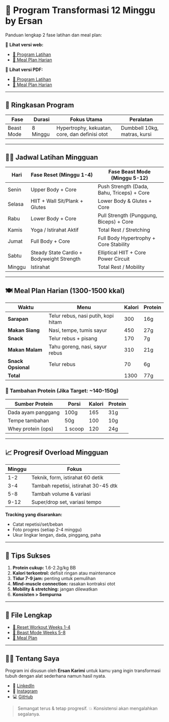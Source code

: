 # 💪 Program Transformasi 12 Minggu by Ersan

Panduan lengkap 2 fase latihan dan meal plan:

📌 **Lihat versi web:**

- [📄 Program Latihan](https://ersankarimi.github.io/ersan-bodyproject/programs-styled.html)
- [🥗 Meal Plan Harian](https://ersankarimi.github.io/ersan-bodyproject/meal-plans.html)

📌 **Lihat versi PDF:**

- [📄 Program Latihan](./programs.pdf)
- [🥗 Meal Plan Harian](./meal-plans.pdf)

---

## 🧭 Ringkasan Program

| Fase       | Durasi   | Fokus Utama                                    | Peralatan                    |
| ---------- | -------- | ---------------------------------------------- | ---------------------------- |
| Beast Mode | 8 Minggu | Hypertrophy, kekuatan, core, dan definisi otot | Dumbbell 10kg, matras, kursi |

---

## 🏋️‍♂️ Jadwal Latihan Mingguan

| Hari   | Fase Reset (Minggu 1-4)                   | Fase Beast Mode (Minggu 5-12)              |
| ------ | ----------------------------------------- | ------------------------------------------ |
| Senin  | Upper Body + Core                         | Push Strength (Dada, Bahu, Triceps) + Core |
| Selasa | HIIT + Wall Sit/Plank + Glutes            | Lower Body & Glutes + Core                 |
| Rabu   | Lower Body + Core                         | Pull Strength (Punggung, Biceps) + Core    |
| Kamis  | Yoga / Istirahat Aktif                    | Total Rest / Stretching                    |
| Jumat  | Full Body + Core                          | Full Body Hypertrophy + Core Stability     |
| Sabtu  | Steady State Cardio + Bodyweight Strength | Elliptical HIIT + Core Power Circuit       |
| Minggu | Istirahat                                 | Total Rest / Mobility                      |

---

## 🍽️ Meal Plan Harian (1300-1500 kkal)

| Waktu              | Menu                                | Kalori | Protein |
| ------------------ | ----------------------------------- | ------ | ------- |
| **Sarapan**        | Telur rebus, nasi putih, kopi hitam | 300    | 16g     |
| **Makan Siang**    | Nasi, tempe, tumis sayur            | 450    | 27g     |
| **Snack**          | Telur rebus + pisang                | 170    | 7g      |
| **Makan Malam**    | Tahu goreng, nasi, sayur rebus      | 310    | 21g     |
| **Snack Opsional** | Telur rebus                         | 70     | 6g      |
| **Total**          |                                     | 1300   | 77g     |

### 🔁 Tambahan Protein (Jika Target: ~140-150g)

| Sumber Protein     | Porsi   | Kalori | Protein |
| ------------------ | ------- | ------ | ------- |
| Dada ayam panggang | 100g    | 165    | 31g     |
| Tempe tambahan     | 50g     | 100    | 10g     |
| Whey protein (ops) | 1 scoop | 120    | 24g     |

---

## 📈 Progresif Overload Mingguan

| Minggu | Fokus                                |
| ------ | ------------------------------------ |
| 1-2    | Teknik, form, istirahat 60 detik     |
| 3-4    | Tambah repetisi, istirahat 30-45 dtk |
| 5-8    | Tambah volume & variasi              |
| 9-12   | Super/drop set, variasi tempo        |

**Tracking yang disarankan:**

- Catat repetisi/set/beban
- Foto progres (setiap 2-4 minggu)
- Ukur lingkar lengan, dada, pinggang, paha

---

## 🧠 Tips Sukses

1. **Protein cukup:** 1.6-2.2g/kg BB
2. **Kalori terkontrol:** defisit ringan atau maintenance
3. **Tidur 7-9 jam:** penting untuk pemulihan
4. **Mind-muscle connection:** rasakan kontraksi otot
5. **Mobility & stretching:** jangan dilewatkan
6. **Konsisten > Sempurna**

---

## 📎 File Lengkap

- [📄 Reset Workout Weeks 1-4](./programs[1-4].pdf)
- [📄 Beast Mode Weeks 5-8](./programs[5-8].pdf)
- [🥗 Meal Plan](./meal-plans.pdf)

---

## 🙋‍♂️ Tentang Saya

Program ini disusun oleh **Ersan Karimi** untuk kamu yang ingin transformasi
tubuh dengan alat sederhana namun hasil nyata.

- 🔗 [LinkedIn](https://www.linkedin.com/in/ersankarimi/)
- 📸 [Instagram](https://www.instagram.com/ersankarimi/)
- 💻 [GitHub](https://github.com/ersankarimi)

> Semangat terus & tetap progresif. 💥 Konsistensi akan mengalahkan segalanya.

